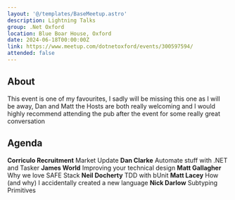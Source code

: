 ```yaml
---
layout: '@/templates/BaseMeetup.astro'
description: Lightning Talks
group: .Net Oxford
location: Blue Boar House, Oxford
date: 2024-06-18T00:00:00Z
link: https://www.meetup.com/dotnetoxford/events/300597594/
attended: false
---
```

## About

This event is one of my favourites, I sadly will be missing this one as I will be away, Dan and Matt the Hosts are both really welcoming and I would highly recommend attending the pub after the event for some really great conversation

## Agenda

**Corriculo Recruitment** Market Update
**Dan Clarke** Automate stuff with .NET and Tasker
**James World** Improving your technical design
**Matt Gallagher** Why we love SAFE Stack
**Neil Docherty** TDD with bUnit
**Matt Lacey** How (and why) I accidentally created a new language
**Nick Darlow** Subtyping Primitives
